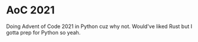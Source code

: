 # AoC 2021

Doing Advent of Code 2021 in Python cuz why not. Would've liked Rust but I gotta prep for Python so yeah.
